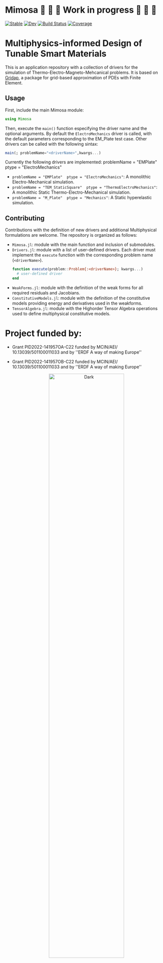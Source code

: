 # Mimosa :construction: :construction: :construction: **Work in progress** :construction: :construction: :construction:

[![Stable](https://img.shields.io/badge/docs-stable-blue.svg)](https://jmartfrut.github.io/Mimosa.jl/stable/)
[![Dev](https://img.shields.io/badge/docs-dev-blue.svg)](https://jmartfrut.github.io/Mimosa.jl/dev/)
[![Build Status](https://github.com/jmartfrut/Mimosa.jl/actions/workflows/CI.yml/badge.svg?branch=main)](https://github.com/jmartfrut/Mimosa.jl/actions/workflows/CI.yml?query=branch%3Amain)
[![Coverage](https://codecov.io/gh/jmartfrut/Mimosa.jl/branch/main/graph/badge.svg)](https://codecov.io/gh/jmartfrut/Mimosa.jl)

# **M**ultiphysics-informed **D**esign of **T**unable **S**mart **M**aterials

This is an application repository with a collection of drivers for the simulation of Thermo-Electro-Magneto-Mehcanical problems. It is based on [Gridap](https://github.com/gridap/Gridap.jl), a package for grid-based approximation of PDEs with Finite Element.

## Usage
First, include the main Mimosa module:
```julia
using Mimosa
```
Then, execute the `main()` function especifying the driver name and the optional arguments. By default the `ElectroMechanics` driver is called, with the default parameters corresponding to the EM_Plate test case. Other drivers can be called with the following sintax:
```julia
main(; problemName="<driverName>",kwargs...)
```
Currently the following drivers are implemented:
  problemName = "EMPlate" ptype = "ElectroMechanics"

  - `problemName = "EMPlate"  ptype = "ElectroMechanics"`: A monolithic Electro-Mechanical simulation.
  - `problemName = "TEM_StaticSquare"  ptype = "ThermoElectroMechanics"`: A monolithic Static Thermo-Electro-Mechanical simulation.
  - `problemName = "M_Plate"  ptype = "Mechanics"`: A Static hyperelastic simulation.



## Contributing
Contributions with the definition of new drivers and additional Multiphysical formulations are welcome. The repository is organized as follows:
  - `Mimosa.jl`: module with the main function and inclusion of submodules.
  - `Drivers.jl`: module with a list of user-defined drivers. Each driver must implement the `execute` function with the corresponding problem name (`<driverName>`). 
    ```julia
    function execute(problem::Problem{:<driverName>}; kwargs...)
      # user-defined driver
    end
    ```
  - `WeakForms.jl`: module with the definition of the weak forms for all required residuals and Jacobians.
  - `ConstitutiveModels.jl`: module with the definition of the constitutive models providing energy and derivatives used in the weakforms.
  - `TensorAlgebra.jl`: module with the Highorder Tensor Algebra operations used to define multiphysical constitutive models.


# Project funded by:
 
- Grant PID2022-141957OA-C22 funded by MCIN/AEI/ 10.13039/501100011033  and by ''ERDF A way of making Europe''

- Grant PID2022-141957OB-C22 funded by MCIN/AEI/ 10.13039/501100011033  and by ''ERDF A way of making Europe''


 <p align="center"> 
&nbsp; &nbsp; &nbsp; &nbsp;
<img alt="Dark"
src="https://github.com/jmartfrut/Mimosa/blob/main/docs/imgs/aei.png" width="70%">
</p>
 